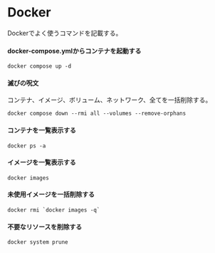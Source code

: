 # Docker
Dockerでよく使うコマンドを記載する。

#### docker-compose.ymlからコンテナを起動する
```
docker compose up -d
```

#### 滅びの呪文
コンテナ、イメージ、ボリューム、ネットワーク、全てを一括削除する。
```
docker compose down --rmi all --volumes --remove-orphans
```

#### コンテナを一覧表示する
```
docker ps -a
```

#### イメージを一覧表示する
```
docker images
```

#### 未使用イメージを一括削除する
```
docker rmi `docker images -q`
```

#### 不要なリソースを削除する
```
docker system prune
```

